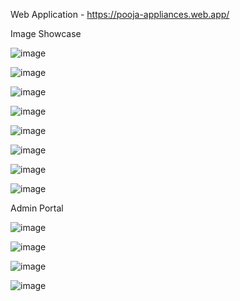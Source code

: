 Web Application - https://pooja-appliances.web.app/

Image Showcase

![image](https://user-images.githubusercontent.com/82509612/203414774-a0c2920a-b9d0-4c94-ad3d-95df0e8cb393.png)

![image](https://user-images.githubusercontent.com/82509612/203414010-7cb5975d-047c-418a-a590-0bf20e584fe6.png)

![image](https://user-images.githubusercontent.com/82509612/203414073-8393b0bb-804c-4fbc-963d-5c654a8d9f96.png)

![image](https://user-images.githubusercontent.com/82509612/203414269-3c6e0da5-2389-439d-8b4a-02f96209ae63.png)

![image](https://user-images.githubusercontent.com/82509612/203414367-1ab57d0e-e849-4b17-a676-fdb400cf648a.png)

![image](https://user-images.githubusercontent.com/82509612/203414471-6eeed1bb-4775-49f5-a454-d522a4ba7614.png)

![image](https://user-images.githubusercontent.com/82509612/203414509-13b166c9-dda3-49d1-9387-4c87fe573898.png)

![image](https://user-images.githubusercontent.com/82509612/203414896-4e6e3316-27ed-4daa-a51c-1297c4820c92.png)


Admin Portal

![image](https://user-images.githubusercontent.com/82509612/203416013-a2a2cbf3-b670-440d-90a5-7d871275cefb.png)

![image](https://user-images.githubusercontent.com/82509612/203417269-ea31f6cd-e8a3-462f-8fb3-715ca2df1430.png)

![image](https://user-images.githubusercontent.com/82509612/203417294-8be49ca6-7551-4fb3-a49e-0c44cc261c3c.png)

![image](https://user-images.githubusercontent.com/82509612/203417542-6dc05937-46f7-4484-982a-8c26b1dcaff5.png)
